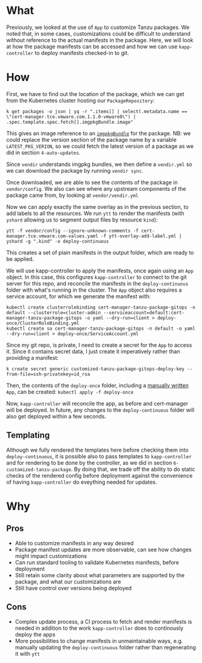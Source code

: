 
# What

Previously, we looked at the use of `App` to customize Tanzu packages. We noted that, in some cases, customizations could be difficult to understand without reference to the actual manifests in the package. Here, we will look at how the package manifests can be accessed and how we can use `kapp-controller` to deploy manifests checked-in to git.

# How

First, we have to find out the location of the package, which we can get from the Kubernetes cluster hosting our `PackageRepository`:

`k get packages -o json | yq -r ".items[] | select(.metadata.name == \"cert-manager.tce.vmware.com.1.1.0-vmware0\") | .spec.template.spec.fetch[].imgpkgBundle.image"`

This gives an image reference to an [`imgpkgBundle`](https://carvel.dev/imgpkg/docs/latest/resources/#bundle) for the package. NB: we could replace the version section of the package name by a variable `LATEST_PKG_VERION`, so we could fetch the latest version of a package as we did in section `4-auto-updates`. 

Since `vendir` understands imgpkg bundles, we then define a `vendir.yml` so we can download the package by running `vendir sync`. 

Once downloaded, we are able to see the contents of the package in `vendor/config`. We also can see where any upstream components of the package came from, by looking at `vendor/vendir.yml`

Now we can apply exactly the same overlay as in the previous section, to add labels to all the resources. We run `ytt` to render the manifests (with `yshard` allowing us to segment output files by resource `kind`):

`ytt -f vendor/config --ignore-unknown-comments -f cert-manager.tce.vmware.com-values.yaml -f ytt-overlay-add-label.yml | yshard -g ".kind" -o deploy-continuous`

This creates a set of plain manifests in the output folder, which are ready to be applied. 

We will use kapp-controller to apply the manifests, once again using an `App` object. In this case, this configures `kapp-controller` to connect to the git server for this repo, and reconcile the manifests in the `deploy-continuous` folder with what's running in the cluster. The `App` object also requires a service account, for which we generate the manifest with:

```
kubectl create clusterrolebinding cert-manager-tanzu-package-gitops -n default --clusterrole=cluster-admin --serviceaccount=default:cert-manager-tanzu-package-gitops -o yaml --dry-run=client > deploy-once/ClusterRoleBinding.yml
kubectl create sa cert-manager-tanzu-package-gitops -n default -o yaml --dry-run=client > deploy-once/ServiceAccount.yml
```

Since my git repo, is private, I need to create a secret for the `App` to access it. Since it contains secret data, I just create it imperatively rather than providing a manifest:

`k create secret generic customized-tanzu-package-gitops-deploy-key --from-file=ssh-privatekey=id_rsa`

Then, the contents of the `deploy-once` folder, including a [manually written](https://carvel.dev/kapp-controller/docs/latest/app-spec/) `App`, can be created: `kubectl apply -f deploy-once` 

Now, `kapp-controller` will reconcile the app, as before and cert-manager will be deployed. In future, any changes to the `deploy-continuous` folder will also get deployed within a few seconds.

## Templating 

Although we fully rendered the templates here before checking them into `deploy-continuous`, it is possible also to pass templates to `kapp-controller` and for rendering to be done by the controller, as we did in section `6-customized-tanzu-package`. By doing that, we trade off the ability to do static checks of the rendered config before deployment against the convenience of having `kapp-controller` do eveything needed for updates.

# Why

## Pros

- Able to customize manifests in any way desired
- Package manifest updates are more observable, can see how changes might impact customizations
- Can run standard tooling to validate Kubernetes manifests, before deployment
- Still retain some clarity about what parameters are supported by the package, and what our customizations are
- Still have control over versions being deployed

## Cons

- Complex update process, a CI process to fetch and render manifests is needed in addition to the work `kapp-controller` does to continously deploy the apps
- More possibilities to change manifests in unmaintainable ways, e.g. manually updating the `deploy-continuous` folder rather than regenerating it with `ytt`
